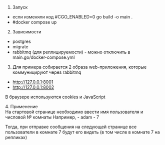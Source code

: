 1. Запуск
- если изменяли код #CGO_ENABLED=0 go build -o main .
- #docker compose up
2. Зависимости
- postgres
- migrate
- rabbitmq (для реплицируемости) - можно отключить в main.go/docker-compose.yml
3. Для примера собирается 2 образа web-приложения, которые коммуницируют через rabbitmq 
- http://127.0.0.1:8001
- http://127.0.0.1:8002
<p>В браузере используются cookies и JavaScript</p>
4. Применение<br/>
На стартовой странице необходимо ввести имя пользователя и числовой № комнаты
Например,
- adam
- 7
<p>Тогда, при отправке сообщения на следующей странице все пользователи в комнате 7 будут его видеть (в том числе в комнате 7 на репликах)</p>
